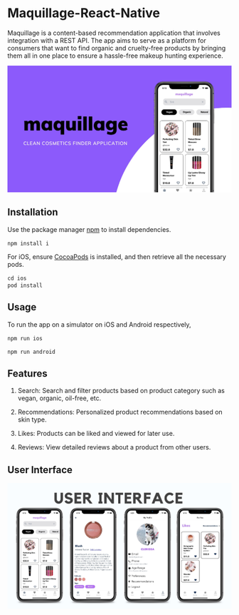 # Maquillage-React-Native

Maquillage is a content-based recommendation application that involves integration with a REST API. The app aims to serve as a platform for consumers that want to find organic and cruelty-free products by bringing them all in one place to ensure a hassle-free makeup hunting experience.

<p>
    <img src="assets/cover.jpg" />
</p>

## Installation

Use the package manager [npm](https://www.npmjs.com/get-npm) to install dependencies.

``` 
npm install i  
```

For iOS, ensure [CocoaPods](https://cocoapods.org/) is installed, and then retrieve all the necessary pods.

``` 
cd ios
pod install 
```

## Usage

To run the app on a simulator on iOS and Android respectively,

``` 
npm run ios 
```

``` 
npm run android 
```

## Features

1. Search: Search and filter products based on product category such as vegan, organic, oil-free, etc.

2. Recommendations: Personalized product recommendations based on skin type.

3. Likes: Products can be liked and viewed for later use.

4. Reviews: View detailed reviews about a product from other users.

## User Interface

<p>
    <img src="assets/user_interface.jpg" />
</p>
